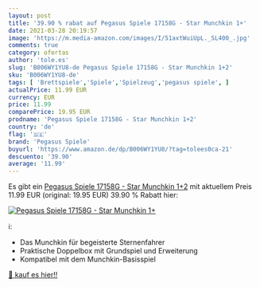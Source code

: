 ```yaml
---
layout: post
title: '39.90 % rabat auf Pegasus Spiele 17158G - Star Munchkin 1+'
date: 2021-03-28 20:19:57
image: 'https://m.media-amazon.com/images/I/51axtWuiUpL._SL400_.jpg'
comments: true
category: ofertas
author: 'tole.es'
slug: 'B006WY1YU8-de Pegasus Spiele 17158G - Star Munchkin 1+2'
sku: 'B006WY1YU8-de'
tags: [ 'Brettspiele','Spiele','Spielzeug','pegasus spiele', ]
actualPrice: 11.99 EUR
currency: EUR
price: 11.99
comparePrice: 19.95 EUR
prodname: 'Pegasus Spiele 17158G - Star Munchkin 1+2'
country: 'de'
flag: '🇩🇪'
brand: 'Pegasus Spiele'
buyurl: 'https://www.amazon.de/dp/B006WY1YU8/?tag=tolees0ca-21'
descuento: '39.90'
average: '11.99'
---
```


Es gibt ein [Pegasus Spiele 17158G - Star Munchkin 1+2](https://www.amazon.de/dp/B006WY1YU8/?tag=tolees0ca-21) mit aktuellem Preis 11.99 EUR (original: 19.95 EUR) 39.90 % Rabatt hier:

[![Pegasus Spiele 17158G - Star Munchkin 1+](https://m.media-amazon.com/images/I/51axtWuiUpL._SL400_.jpg)](https://www.amazon.de/dp/B006WY1YU8/?tag=tolees0ca-21)

ℹ️:

- Das Munchkin für begeisterte Sternenfahrer
- Praktische Doppelbox mit Grundspiel und Erweiterung
- Kompatibel mit dem Munchkin-Basisspiel

[🛒 kauf es hier!!](https://www.amazon.de/dp/B006WY1YU8/?tag=tolees0ca-21)

